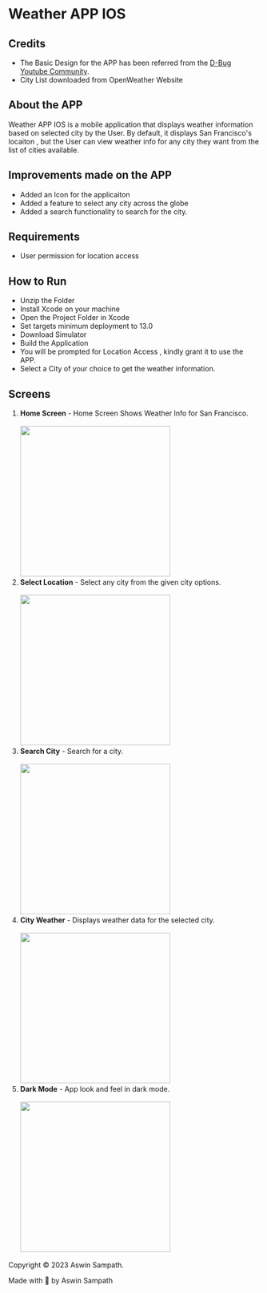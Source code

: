 # Weather APP IOS

## Credits
- The Basic Design for the APP has been referred from the [D-Bug Youtube Community](https://www.youtube.com/watch?v=WHRntPeAOo4
).
- City List downloaded from OpenWeather Website


## About the APP
Weather APP IOS is a mobile application that displays weather information based on selected city by the User.
By default, it displays San Francisco's locaiton , but the User can view weather info for any city they want from the list of cities available.

## Improvements made on the APP
- Added an Icon for the applicaiton
- Added a feature to select any city across the globe
- Added a search functionality to search for the city.

## Requirements
- User permission for location access

## How to Run
- Unzip the Folder
- Install Xcode on your machine
- Open the Project Folder in Xcode
- Set targets minimum deployment to 13.0
- Download Simulator 
- Build the Application 
- You will be prompted for Location Access , kindly grant it to use the APP.
- Select a City of your choice to get the weather information.


## Screens
1. **Home Screen** - Home Screen Shows Weather Info for San Francisco.<br/>
   <br/>
   <img src="screens/Home.png" width="300"><br/>
3. **Select Location** - Select any city from the given city options.<br/><br/>
   <img src="screens/Cities.png" width="300"><br/>
4. **Search City** - Search for a city.<br/><br/>
   <img src="screens/Search_And_Select.png" width="300"><br/>
5. **City Weather** - Displays weather data for the selected city.<br/><br/>
   <img src="screens/Updated Screen.png" width="300"><br/>
6. **Dark Mode** - App look and feel in dark mode.
<br/><br/>
<img src="screens/Screen in Dark.png" width="300"><br/>


Copyright &copy; 2023 Aswin Sampath.

Made with 💛 by Aswin Sampath


